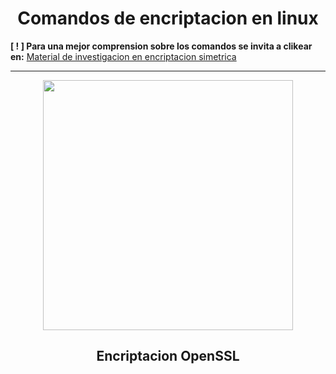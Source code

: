 <h1 align="center"> Comandos de encriptacion en linux </h1>

**[ ! ] Para una mejor comprension sobre los comandos se invita a clikear en:** [Material de investigacion en encriptacion simetrica](https://github.com/Hydr4Online/Encriptacion/blob/main/Material_simetrica.md)

---

<p align="center">
  <img src="https://i.pinimg.com/564x/86/9e/d7/869ed7e5ff471c0479c55fd8430640c2.jpg" width="400" height="auto">
</p>

<h2 align="center"> Encriptacion OpenSSL </h2>


